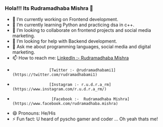 ### Hola!!! Its Rudramadhaba Mishra 👋



- 🔭 I’m currently working on Frontend development.
- 🌱 I’m currently learning Python and practicing dsa in c++. 
- 👯 I’m looking to collaborate on frontend projects and social media marketing.
- 🤔 I’m looking for help with Backend development.
- 💬 Ask me about programming languages, social media and digital marketing.
- 📫 How to reach me: [LinkedIn :- Rudramadhaba Mishra](https://www.linkedin.com/in/rudramadhaba-mishra-386a83176/) 
-                     [Twitter :- @rudramadhabami1](https://twitter.com/rudramadhabami1) 
-                     [Instagram :- r.u.d.r.a_rm](https://www.instagram.com/r.u.d.r.a_rm/)
-                      [Facebook :-  Rudramadhaba Mishra](https://www.facebook.com/rudramadhaba.mishra)
- 😄 Pronouns: He/His
- ⚡ Fun fact: U heard of pyscho gamer and coder ... Oh yeah thats me!


